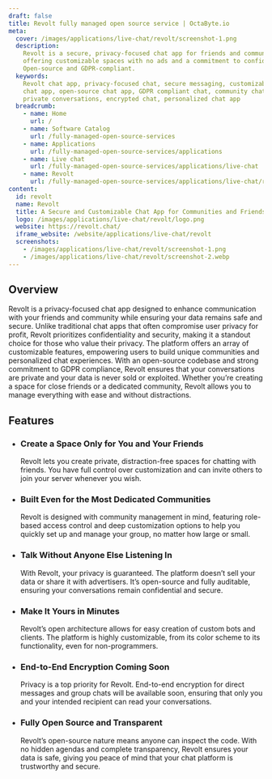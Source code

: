 ```yaml
---
draft: false
title: Revolt fully managed open source service | OctaByte.io
meta:
  cover: /images/applications/live-chat/revolt/screenshot-1.png
  description:
    Revolt is a secure, privacy-focused chat app for friends and communities,
    offering customizable spaces with no ads and a commitment to confidentiality.
    Open-source and GDPR-compliant.
  keywords:
    Revolt chat app, privacy-focused chat, secure messaging, customizable
    chat app, open-source chat app, GDPR compliant chat, community chat, secure DMs,
    private conversations, encrypted chat, personalized chat app
  breadcrumb:
    - name: Home
      url: /
    - name: Software Catalog
      url: /fully-managed-open-source-services
    - name: Applications
      url: /fully-managed-open-source-services/applications
    - name: Live chat
      url: /fully-managed-open-source-services/applications/live-chat
    - name: Revolt
      url: /fully-managed-open-source-services/applications/live-chat/revolt
content:
  id: revolt
  name: Revolt
  title: A Secure and Customizable Chat App for Communities and Friends
  logo: /images/applications/live-chat/revolt/logo.png
  website: https://revolt.chat/
  iframe_website: /website/applications/live-chat/revolt
  screenshots:
    - /images/applications/live-chat/revolt/screenshot-1.png
    - /images/applications/live-chat/revolt/screenshot-2.webp
---
```


## Overview

Revolt is a privacy-focused chat app designed to enhance communication with your friends and community while ensuring your data remains safe and secure. Unlike traditional chat apps that often compromise user privacy for profit, Revolt prioritizes confidentiality and security, making it a standout choice for those who value their privacy. The platform offers an array of customizable features, empowering users to build unique communities and personalized chat experiences. With an open-source codebase and strong commitment to GDPR compliance, Revolt ensures that your conversations are private and your data is never sold or exploited. Whether you’re creating a space for close friends or a dedicated community, Revolt allows you to manage everything with ease and without distractions.

## Features

- ### Create a Space Only for You and Your Friends

  Revolt lets you create private, distraction-free spaces for chatting with friends. You have full control over customization and can invite others to join your server whenever you wish.

- ### Built Even for the Most Dedicated Communities

  Revolt is designed with community management in mind, featuring role-based access control and deep customization options to help you quickly set up and manage your group, no matter how large or small.

- ### Talk Without Anyone Else Listening In

  With Revolt, your privacy is guaranteed. The platform doesn’t sell your data or share it with advertisers. It’s open-source and fully auditable, ensuring your conversations remain confidential and secure.

- ### Make It Yours in Minutes

  Revolt’s open architecture allows for easy creation of custom bots and clients. The platform is highly customizable, from its color scheme to its functionality, even for non-programmers.

- ### End-to-End Encryption Coming Soon

  Privacy is a top priority for Revolt. End-to-end encryption for direct messages and group chats will be available soon, ensuring that only you and your intended recipient can read your conversations.

- ### Fully Open Source and Transparent

  Revolt’s open-source nature means anyone can inspect the code. With no hidden agendas and complete transparency, Revolt ensures your data is safe, giving you peace of mind that your chat platform is trustworthy and secure.
